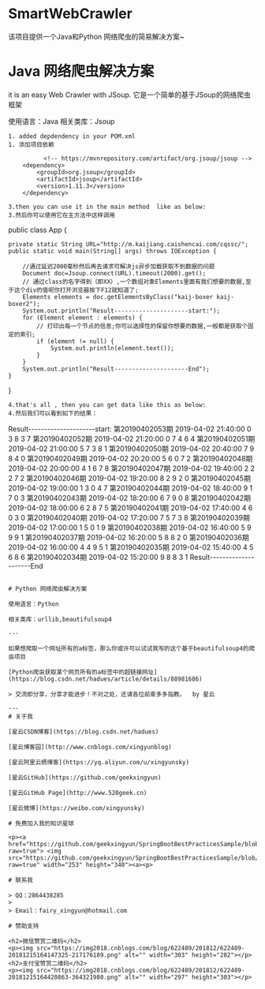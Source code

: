 # SmartWebCrawler

该项目提供一个Java和Python 网络爬虫的简易解决方案~

# Java 网络爬虫解决方案

it is an easy Web Crawler with JSoup.
它是一个简单的基于JSoup的网络爬虫框架

使用语言：Java
相关类库：Jsoup

```
1. added depdendency in your POM.xml 
1. 添加项目依赖

```
              <!-- https://mvnrepository.com/artifact/org.jsoup/jsoup -->   
		<dependency>   
			<groupId>org.jsoup</groupId>    
			<artifactId>jsoup</artifactId>   
			<version>1.11.3</version>   
		</dependency>  
```		
3.then you can use it in the main method  like as below:
3.然后你可以使用它在主方法中这样调用
```
public class App {
	
	private static String URL="http://m.kaijiang.caishencai.com/cqssc/";
	public static void main(String[] args) throws IOException {
		
		//通过延迟2000毫秒然后再去请求可解决js异步加载获取不到数据的问题
		Document doc=Jsoup.connect(URL).timeout(2000).get();
		// 通过class的名字得到（即XX）,一个数组对象Elements里面有我们想要的数据,至于这个div的值呢你打开浏览器按下F12就知道了;
		Elements elements = doc.getElementsByClass("kaij-boxer kaij-boxer2");
		System.out.println("Result---------------------start:");
		for (Element element : elements) {
			// 打印出每一个节点的信息;你可以选择性的保留你想要的数据,一般都是获取个固定的索引;
			if (element != null) {
				System.out.println(element.text());
			}
		}
		System.out.println("Result---------------------End");
	}
}
```
4.that's all , then you can get data like this as below:
4.然后我们可以看到如下的结果：

```
Result---------------------start:
第20190402053期 2019-04-02 21:40:00 0 3 8 3 7
第20190402052期 2019-04-02 21:20:00 0 7 4 6 4
第20190402051期 2019-04-02 21:00:00 5 7 3 8 1
第20190402050期 2019-04-02 20:40:00 7 9 8 4 0
第20190402049期 2019-04-02 20:20:00 5 6 0 7 2
第20190402048期 2019-04-02 20:00:00 4 1 6 7 8
第20190402047期 2019-04-02 19:40:00 2 2 2 7 2
第20190402046期 2019-04-02 19:20:00 8 2 9 2 0
第20190402045期 2019-04-02 19:00:00 1 3 0 4 7
第20190402044期 2019-04-02 18:40:00 9 1 7 0 3
第20190402043期 2019-04-02 18:20:00 6 7 9 0 8
第20190402042期 2019-04-02 18:00:00 6 2 8 7 5
第20190402041期 2019-04-02 17:40:00 4 6 0 3 0
第20190402040期 2019-04-02 17:20:00 7 5 7 3 8
第20190402039期 2019-04-02 17:00:00 1 5 0 1 9
第20190402038期 2019-04-02 16:40:00 5 9 9 9 1
第20190402037期 2019-04-02 16:20:00 5 8 8 2 0
第20190402036期 2019-04-02 16:00:00 4 4 9 5 1
第20190402035期 2019-04-02 15:40:00 4 5 6 8 6
第20190402034期 2019-04-02 15:20:00 9 8 8 3 1
Result---------------------End

```

# Python 网络爬虫解决方案

使用语言：Python

相关类库：urllib,beautifulsoup4

---

如果想爬取一个网址所有的a标签，那么你或许可以试试我写的这个基于beautifulsoup4的爬虫项目

[Python爬虫获取某个网页所有的a标签中的超链接网址](https://blog.csdn.net/hadues/article/details/88981686)

> 交流即分享，分享才能进步！不对之处，还请各位前辈多多指教。  by 星云

---
# 关于我

[星云CSDN博客](https://blog.csdn.net/hadues)

[星云博客园](http://www.cnblogs.com/xingyunblog)

[星云阿里云栖博客](https://yq.aliyun.com/u/xingyunsky)

[星云GitHub](https://github.com/geekxingyun)

[星云GitHub Page](http://www.520geek.cn)

[星云微博](https://weibo.com/xingyunsky)

# 免费加入我的知识星球

<p><a href="https://github.com/geekxingyun/SpringBootBestPracticesSample/blob/master/resources/images/my_world.png?raw=true"> <img src="https://github.com/geekxingyun/SpringBootBestPracticesSample/blob/master/resources/images/my_world.png?raw=true" width="253" height="340"><a><p>

# 联系我

> QQ：2864438285　
> 
> Email：fairy_xingyun@hotmail.com   

# 赞助支持

<h2>微信赞赏二维码</h2>
<p><img src="https://img2018.cnblogs.com/blog/622489/201812/622489-20181215164147325-217176189.png" alt="" width="303" height="282"></p>
<h2>支付宝赞赏二维码</h2>
<p><img src="https://img2018.cnblogs.com/blog/622489/201812/622489-20181215164420863-364321980.png" alt="" width="297" height="303"></p>

